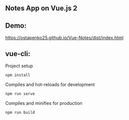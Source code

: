 ## Notes App on Vue.js 2

## Demo:
https://ostapenko25.github.io/Vue-Notes/dist/index.html


## vue-cli:

Project setup
```
npm install
```

Compiles and hot-reloads for development
```
npm run serve
```

Compiles and minifies for production
```
npm run build

